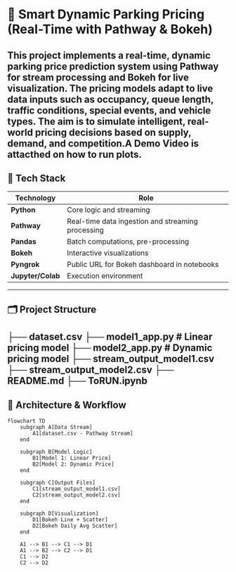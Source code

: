 # 🚗 Smart Dynamic Parking Pricing (Real-Time with Pathway & Bokeh)

This project implements a real-time, dynamic parking price prediction system using **Pathway** for stream processing and **Bokeh** for live visualization. The pricing models adapt to live data inputs such as occupancy, queue length, traffic conditions, special events, and vehicle types. The aim is to simulate intelligent, real-world pricing decisions based on supply, demand, and competition.A Demo Video is attacthed on how to run plots.
---

## 🧰 Tech Stack

| Technology | Role |
|-----------|------|
| **Python** | Core logic and streaming |
| **Pathway** | Real-time data ingestion and streaming processing |
| **Pandas** | Batch computations, pre-processing |
| **Bokeh** | Interactive visualizations |
| **Pyngrok** | Public URL for Bokeh dashboard in notebooks |
| **Jupyter/Colab** | Execution environment |

---

## 🗂️ Project Structure

├── dataset.csv
├── model1_app.py # Linear pricing model
├── model2_app.py # Dynamic pricing model
├── stream_output_model1.csv
├── stream_output_model2.csv
├── README.md
├── ToRUN.ipynb
---

## 🧠 Architecture & Workflow

```mermaid
flowchart TD
    subgraph A[Data Stream]
        A1[dataset.csv - Pathway Stream]
    end

    subgraph B[Model Logic]
        B1[Model 1: Linear Price]
        B2[Model 2: Dynamic Price]
    end

    subgraph C[Output Files]
        C1[stream_output_model1.csv]
        C2[stream_output_model2.csv]
    end

    subgraph D[Visualization]
        D1[Bokeh Line + Scatter]
        D2[Bokeh Daily Avg Scatter]
    end

    A1 --> B1 --> C1 --> D1
    A1 --> B2 --> C2 --> D1
    C1 --> D2
    C2 --> D2
